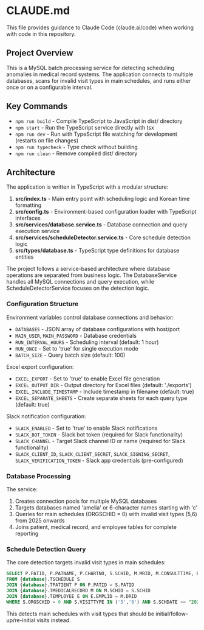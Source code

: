 # CLAUDE.md

This file provides guidance to Claude Code (claude.ai/code) when working with code in this repository.

## Project Overview

This is a MySQL batch processing service for detecting scheduling anomalies in medical record systems. The application connects to multiple databases, scans for invalid visit types in main schedules, and runs either once or on a configurable interval.

## Key Commands

- `npm run build` - Compile TypeScript to JavaScript in dist/ directory
- `npm start` - Run the TypeScript service directly with tsx
- `npm run dev` - Run with TypeScript file watching for development (restarts on file changes)
- `npm run typecheck` - Type check without building
- `npm run clean` - Remove compiled dist/ directory

## Architecture

The application is written in TypeScript with a modular structure:

1. **src/index.ts** - Main entry point with scheduling logic and Korean time formatting
2. **src/config.ts** - Environment-based configuration loader with TypeScript interfaces
3. **src/services/database.service.ts** - Database connection and query execution service
4. **src/services/scheduleDetector.service.ts** - Core schedule detection logic
5. **src/types/database.ts** - TypeScript type definitions for database entities

The project follows a service-based architecture where database operations are separated from business logic. The DatabaseService handles all MySQL connections and query execution, while ScheduleDetectorService focuses on the detection logic.

### Configuration Structure

Environment variables control database connections and behavior:
- `DATABASES` - JSON array of database configurations with host/port
- `MAIN_USER`, `MAIN_PASSWORD` - Database credentials  
- `RUN_INTERVAL_HOURS` - Scheduling interval (default: 1 hour)
- `RUN_ONCE` - Set to 'true' for single execution mode
- `BATCH_SIZE` - Query batch size (default: 100)

Excel export configuration:
- `EXCEL_EXPORT` - Set to 'true' to enable Excel file generation
- `EXCEL_OUTPUT_DIR` - Output directory for Excel files (default: './exports')
- `EXCEL_INCLUDE_TIMESTAMP` - Include timestamp in filename (default: true)
- `EXCEL_SEPARATE_SHEETS` - Create separate sheets for each query type (default: true)

Slack notification configuration:
- `SLACK_ENABLED` - Set to 'true' to enable Slack notifications
- `SLACK_BOT_TOKEN` - Slack bot token (required for Slack functionality)
- `SLACK_CHANNEL` - Target Slack channel ID or name (required for Slack functionality)
- `SLACK_CLIENT_ID`, `SLACK_CLIENT_SECRET`, `SLACK_SIGNING_SECRET`, `SLACK_VERIFICATION_TOKEN` - Slack app credentials (pre-configured)

### Database Processing

The service:
1. Creates connection pools for multiple MySQL databases
2. Targets databases named 'amelia' or 6-character names starting with 'c'
3. Queries for main schedules (ORGSCHID = 0) with invalid visit types (5,6) from 2025 onwards
4. Joins patient, medical record, and employee tables for complete reporting

### Schedule Detection Query

The core detection targets invalid visit types in main schedules:
```sql
SELECT P.PATID, P.PATNAME, P.CHARTNO, S.SCHID, M.MRID, M.CONSULTTIME, E.EMPLNAME, E.EMPLID, S.VISITTYPE
FROM {database}.TSCHEDULE S
JOIN {database}.TPATIENT P ON P.PATID = S.PATID
JOIN {database}.TMEDICALRECORD M ON M.SCHID = S.SCHID  
JOIN {database}.TEMPLOYEE E ON E.EMPLID = M.DRID
WHERE S.ORGSCHID = 0 AND S.VISITTYPE IN ('5','6') AND S.SCHDATE >= "20250101"
```

This detects main schedules with visit types that should be initial/follow-up/re-initial visits instead.